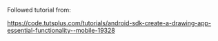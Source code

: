 Followed tutorial from:  

https://code.tutsplus.com/tutorials/android-sdk-create-a-drawing-app-essential-functionality--mobile-19328
